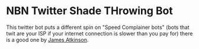 # NBN Twitter Shade THrowing Bot
This twitter bot puts a different spin on "Speed Complainer bots" (bots that twit are your ISP if your internet connection is slower than you pay for) there is a good one by [James Atkinson](https://github.com/james-atkinson/speedcomplainer).

